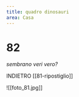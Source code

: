 ```yaml
---
title: quadro dinosauri
area: Casa
---
```

# 82
_sembrano veri vero?_

INDIETRO [[81-ripostiglio]]

![[foto_81.jpg]]